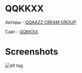 # QQKKXX

Авторы - [QQAAZZ CREAM GROUP](https://vk.com/qqaazzgroup).

Сайт - [QQKKXX](https://qqaazzg.github.io/QQKKXX/).

# Screenshots

![alt tag](https://qqaazzg.github.io/QQKKXX/img/j02BWOhuj7Q.jpg)
